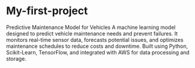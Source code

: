 # My-first-project
Predictive Maintenance Model for Vehicles
A machine learning model designed to predict vehicle maintenance needs and prevent failures. It monitors real-time sensor data, forecasts potential issues, and optimizes maintenance schedules to reduce costs and downtime. Built using Python, Scikit-Learn, TensorFlow, and integrated with AWS for data processing and storage.





